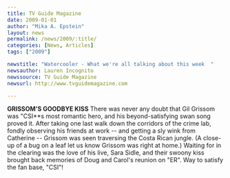 ```yaml
---
title: TV Guide Magazine
date: 2009-01-01
author: "Mika A. Epstein"
layout: news
permalink: /news/2009/:title/
categories: [News, Articles]
tags: ["2009"]

newstitle: "Watercooler - What we're all talking about this week  "
newsauthor: Lauren Incognito
newssource: TV Guide Magazine
newsurl: http://www.tvguidemagazine.com

---
```


**GRISSOM'S GOODBYE KISS** There was never any doubt that Gil Grissom was "CSI**s most romantic hero, and his beyond-satisfying swan song proved it. After taking one last walk down the corridors of the crime lab, fondly observing his friends at work -- and getting a sly wink from Catherine -- Grissom was seen traversing the Costa Rican jungle. (A close-up of a bug on a leaf let us know Grissom was right at home.) Waiting for in the clearing was the love of his live, Sara Sidle, and their swoony kiss brought back memories of Doug and Carol's reunion on "ER". Way to satisfy the fan base, "CSI"!
